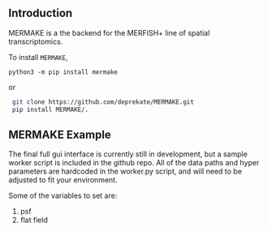 Introduction
------------

MERMAKE is a the backend for the MERFISH+ line of spatial transcriptomics.

To install `MERMAKE`,
```
python3 -m pip install mermake
```

or

```sh
 git clone https://github.com/deprekate/MERMAKE.git
 pip install MERMAKE/.
```


MERMAKE Example
--------------
The final full gui interface is currently still in development, but a sample worker script
is included in the github repo. All of the data paths and hyper parameters are hardcoded in
the worker.py script, and will need to be adjusted to fit your environment.  

Some of the variables to set are:
1. psf
2. flat field



